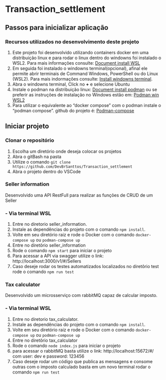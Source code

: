 # Transaction_settlement


## Passos para inicializar aplicação
### Recursos utilizados no desenvolvimento deste projeto
1. Este projeto foi desenvolvido utilizando containers docker em uma distribuição linux e para rodar o linux dentro do windowns foi instalado o WSL2. 
  Para mais informações consulte: [Document install WSL](https://docs.microsoft.com/pt-br/windows/wsl/install#manual-installation-steps)
2. Em seguida foi instalado o windowns terminal(opcional), afinal ele permite abrir terminais de Command Windows, PowerShell ou do Linux (WSL2).
  Para mais indormações consulte: [Install windowns terminal](https://docs.microsoft.com/pt-br/windows/terminal/install).
3. Abra o windowns terminal, Click no **+** e selecione Ubuntu
4. Instale o podman na distribuição linux: [Document install podman](https://podman.io/getting-started/installation) ou se preferir as instruções de instalação no Windows estão em: [Podman win WSL2](https://www.redhat.com/sysadmin/podman-windows-wsl2)
5. Para utilizar o equivalente ao “docker compose” com o podman instale o “podman compose”. github do projeto é: [Podman-compose](https://github.com/containers/podman-compose)

## Iniciar projeto
### Clonar o repositório
1. Escolha um diretório onde deseja colocar os projetos
2. Abra o gitBash na pasta
3. Utilize o comando `git clone https://github.com/DevBrSanttos/Transaction_settlement`
4. Abra o projeto dentro do VSCode
### Seller information
Desenvolvido uma API RestFull para realizar as funções de CRUD de um Seller
### - Via terminal WSL
1. Entre no diretorio seller_information. 
2. Instale as dependências do projeto com o comando `npm install`.
3. Volte em seu diretório raiz e rode o Docker com o comando `docker-compose up` ou `podman-compose up`
4. Entre no diretôrio seller_information
5. Rode o comando `npm start` para iniciar o projeto
6. Para acessar a API via swagger utilize o link: http://localhost:3000/v1/#/Sellers
7. Caso deseje rodar os testes automatizados localizados no diretôrio test rode o comando `npm run test`
 
 
### Tax calculator
Desenvolvido um microsserviço com rabbitMQ capaz de calcular imposto.
### - Via terminal WSL
1. Entre no diretorio tax_calculator. 
2. Instale as dependências do projeto com o comando `npm install`.
3. Volte em seu diretório raiz e rode o Docker com o comando `docker-compose up` ou `podman-compose up`
4. Entre no diretôrio tax_calculator
5. Rode o comando `node index.js` para iniciar o projeto
6. para acessar o rabbitMQ basta utilize o link: http://localhost:15672/#/ com user: dev e password: 123456
7. Caso deseje rodar um código que publica as mensagens e consome outras com o imposto calculado basta em um novo terminal rodar o comando `npm run test`
